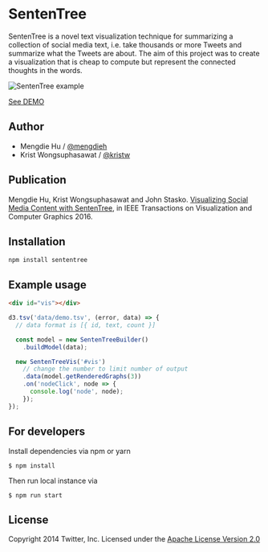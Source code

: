 SentenTree
==========

SentenTree is a novel text visualization technique for summarizing a collection of social media text, i.e. take thousands or more Tweets and summarize what the Tweets are about. The aim of this project was to create a visualization that is cheap to compute but represent the connected thoughts in the words.

![SentenTree example](https://raw.githubusercontent.com/twitter/SentenTree/master/images/SentenTree.png)

[See DEMO](https://twitter.github.io/SentenTree/)

## Author
- Mengdie Hu / [@mengdieh](https://twitter.com/mengdieh)
- Krist Wongsuphasawat / [@kristw](https://twitter.com/kristw)

## Publication

Mengdie Hu, Krist Wongsuphasawat and John Stasko. [Visualizing Social Media Content with SentenTree](http://www.cc.gatech.edu/~stasko/papers/infovis16-sententree.pdf), in IEEE Transactions on Visualization and Computer Graphics 2016.

## Installation

```
npm install sententree
```

## Example usage

```html
<div id="vis"></div>
```

```js
d3.tsv('data/demo.tsv', (error, data) => {
  // data format is [{ id, text, count }]

  const model = new SentenTreeBuilder()
    .buildModel(data);

  new SentenTreeVis('#vis')
    // change the number to limit number of output
    .data(model.getRenderedGraphs(3))
    .on('nodeClick', node => {
      console.log('node', node);
    });
});
```

## For developers

Install dependencies via npm or yarn

```
$ npm install
```

Then run local instance via

```
$ npm run start
```

## License

Copyright 2014 Twitter, Inc. Licensed under the [Apache License Version 2.0](http://www.apache.org/licenses/LICENSE-2.0)